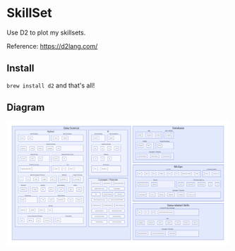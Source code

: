 # SkillSet
Use D2 to plot my skillsets.

Reference: https://d2lang.com/

## Install

`brew install d2` and that's all!

## Diagram

![](out.svg)
